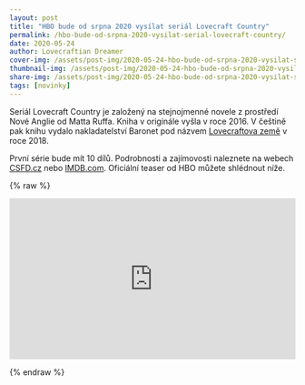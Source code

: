 ```yaml
---
layout: post
title: "HBO bude od srpna 2020 vysílat seriál Lovecraft Country"
permalink: /hbo-bude-od-srpna-2020-vysilat-serial-lovecraft-country/
date: 2020-05-24
author: Lovecraftian Dreamer
cover-img: /assets/post-img/2020-05-24-hbo-bude-od-srpna-2020-vysilat-serial-lovecraft-country/lovecraft-country-teaser-cover.jpg
thumbnail-img: /assets/post-img/2020-05-24-hbo-bude-od-srpna-2020-vysilat-serial-lovecraft-country/lovecraft-country-teaser-thumb.jpg
share-img: /assets/post-img/2020-05-24-hbo-bude-od-srpna-2020-vysilat-serial-lovecraft-country/lovecraft-country-teaser-cover.jpg
tags: [novinky]
---
```


Seriál Lovecraft Country je založený na stejnojmenné novele z prostředí Nové Anglie od Matta Ruffa. Kniha v originále vyšla v roce 2016. V češtině pak knihu vydalo nakladatelství Baronet pod názvem [Lovecraftova země](https://www.databazeknih.cz/knihy/lovecraftova-zeme-360280) v roce 2018.

První série bude mít 10 dílů. Podrobnosti a zajímovosti naleznete na webech [CSFD.cz](https://www.csfd.cz/film/774975-lovecraft-country/prehled/) nebo [IMDB.com](https://www.imdb.com/title/tt6905686/). Oficiální teaser od HBO můžete shlédnout níže.

{% raw %}
  <style>.embed-container { position: relative; padding-bottom: 56.25%; height: 0; overflow: hidden; max-width: 100%; } .embed-container iframe, .embed-container object, .embed-container embed { position: absolute; top: 0; left: 0; width: 100%; height: 100%; }</style><div class='embed-container'><iframe src='https://www.youtube.com/embed/dvamPJp17Ds' frameborder='0' allowfullscreen></iframe></div>
{% endraw %}
